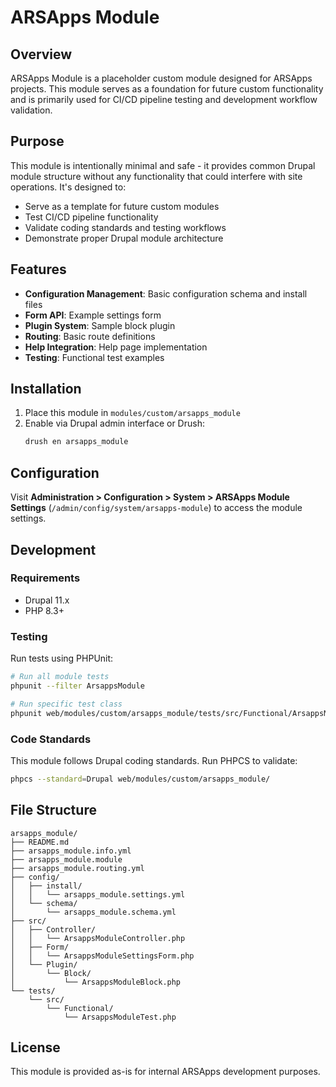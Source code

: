 # ARSApps Module

## Overview

ARSApps Module is a placeholder custom module designed for ARSApps projects. This module serves as a foundation for future custom functionality and is primarily used for CI/CD pipeline testing and development workflow validation.

## Purpose

This module is intentionally minimal and safe - it provides common Drupal module structure without any functionality that could interfere with site operations. It's designed to:

- Serve as a template for future custom modules
- Test CI/CD pipeline functionality
- Validate coding standards and testing workflows
- Demonstrate proper Drupal module architecture

## Features

- **Configuration Management**: Basic configuration schema and install files
- **Form API**: Example settings form
- **Plugin System**: Sample block plugin
- **Routing**: Basic route definitions
- **Help Integration**: Help page implementation
- **Testing**: Functional test examples

## Installation

1. Place this module in `modules/custom/arsapps_module`
2. Enable via Drupal admin interface or Drush:
   ```bash
   drush en arsapps_module
   ```

## Configuration

Visit **Administration > Configuration > System > ARSApps Module Settings** (`/admin/config/system/arsapps-module`) to access the module settings.

## Development

### Requirements

- Drupal 11.x
- PHP 8.3+

### Testing

Run tests using PHPUnit:

```bash
# Run all module tests
phpunit --filter ArsappsModule

# Run specific test class
phpunit web/modules/custom/arsapps_module/tests/src/Functional/ArsappsModuleTest.php
```

### Code Standards

This module follows Drupal coding standards. Run PHPCS to validate:

```bash
phpcs --standard=Drupal web/modules/custom/arsapps_module/
```

## File Structure

```
arsapps_module/
├── README.md
├── arsapps_module.info.yml
├── arsapps_module.module
├── arsapps_module.routing.yml
├── config/
│   ├── install/
│   │   └── arsapps_module.settings.yml
│   └── schema/
│       └── arsapps_module.schema.yml
├── src/
│   ├── Controller/
│   │   └── ArsappsModuleController.php
│   ├── Form/
│   │   └── ArsappsModuleSettingsForm.php
│   └── Plugin/
│       └── Block/
│           └── ArsappsModuleBlock.php
└── tests/
    └── src/
        └── Functional/
            └── ArsappsModuleTest.php
```

## License

This module is provided as-is for internal ARSApps development purposes.